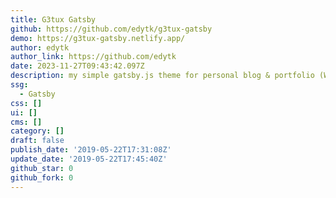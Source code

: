 ```yaml
---
title: G3tux Gatsby
github: https://github.com/edytk/g3tux-gatsby
demo: https://g3tux-gatsby.netlify.app/
author: edytk
author_link: https://github.com/edytk
date: 2023-11-27T09:43:42.097Z
description: my simple gatsby.js theme for personal blog & portfolio (WIP)
ssg:
  - Gatsby
css: []
ui: []
cms: []
category: []
draft: false
publish_date: '2019-05-22T17:31:08Z'
update_date: '2019-05-22T17:45:40Z'
github_star: 0
github_fork: 0
---
```

